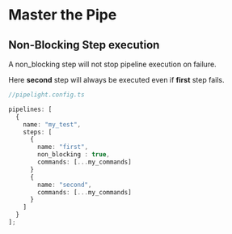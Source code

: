 # Master the Pipe

## Non-Blocking Step execution

A non_blocking step will not stop pipeline execution on failure.

Here **second** step will always be executed even if **first** step fails.

```ts
//pipelight.config.ts

pipelines: [
  {
    name: "my_test",
    steps: [
      {
        name: "first",
        non_blocking : true,
        commands: [...my_commands]
      }
      {
        name: "second",
        commands: [...my_commands]
      }
    ]
  }
];
```
